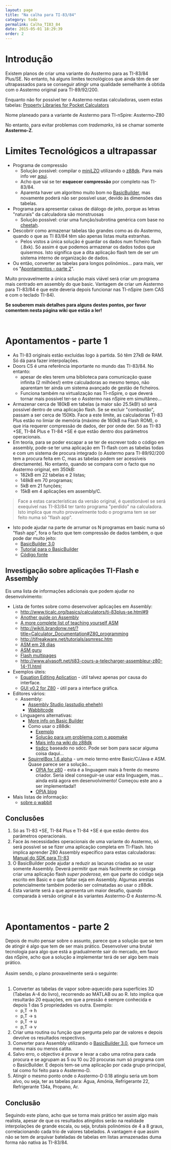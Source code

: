 ```yaml
---
layout: page
title: "Na calha para TI-83/84"
category: todo
permalink: Calha_TI83_84
date: 2015-05-01 18:29:39
order: 2
---
```




# Introdução
Existem planos de criar uma variante do Asstermo para as TI-83/84 Plus/SE. No entanto, há alguns limites tecnológicos que ainda têm de ser ultrapassados para se conseguir atingir uma qualidade semelhante à obtida com o Asstermo original para TI-89/92/200.

Enquanto não for possível ter o Asstermo nestas calculadoras, usem estas tabelas: [Property Libraries for Pocket Calculators](http://www.steamtables-pocket-calculators.com)

Nome planeado para a variante de Asstermo para TI-nSpire: Asstermo-Z80

No entanto, para evitar problemas com _trademarks_, irá se chamar somente **Asstermo-Z**.

# Limites Tecnológicos a ultrapassar

  * Programa de compressão
    * Solução possível: compilar o [miniLZO](http://www.oberhumer.com/opensource/lzo/) utilizando o [z88dk](http://www.z88dk.org). Para mais info ver [aqui](http://forum.ticalcs.net/showthread.php?tid=432&page=3).
    * Acho que vai se ter **esquecer compressão** por completo nas TI-83/84.
    * Aparenta haver um algoritmo muito bom no [BasicBuilder](http://www.ticalc.org/archives/files/fileinfo/321/32127.html), mas novamente poderá não ser possível usar, devido às dimensões das tabelas.
  * Programa para apresentar caixas de diálogo de jeito, porque as letras "naturais" da calculadora são monstruosas
    * Solução possível: criar uma função/subrotina genérica com base no [cheetah](http://www.ticalc.org/archives/files/fileinfo/318/31801.html).
  * Descobrir como armazenar tabelas tão grandes como as do Asstermo, quando o que as TI 83/84 têm são apenas listas muita estranhas.
    * Pelos vistos a única solução é guardar os dados num ficheiro flash (.8xk). Só assim é que podemos armazenar os dados todos que quisermos. Isto significa que a dita aplicação flash tem de ser um sistema interno de organização de dados.
  * Ou então, converter as tabelas para longos polinómios... para mais, ver os "[Apontamentos - parte 2](#Apontamentos_-_parte_2.md)".

Muito provavelmente a única solução mais viável será criar um programa mais centrado em assembly do que basic.
Vantagem de criar um Asstermo para TI-83/84 é que este deveria depois funcionar nas TI-nSpire (sem CAS e com o teclado TI-84).

**Se souberem mais detalhes para alguns destes pontos, por favor comentem nesta página wiki que estão a ler!**

<br>
<h1>Apontamentos - parte 1</h1>
<ul><li>As TI-83 originais estão excluídas logo à partida. Só têm 27kB de RAM. Só dá para fazer interpolações.<br>
</li><li>Doors CS é uma referência importante no mundo das TI-83/84. No entanto:<br>
<ul><li>apesar de eles terem uma biblioteca para comunicação quase infinita (2 milhões!) entre calculadoras ao mesmo tempo, não aparentam ter ainda um sistema avançado de gestão de ficheiros.<br>
</li><li>Funciona também na virtualização nas TI-nSpire, o que deverá tornar mais possível ter-se o Asstermo nas nSpire em simultâneo...<br>
</li></ul></li><li>Armazenar cerca de 180kB em tabelas (a maior são 25.5kB!) só será possível dentro de uma aplicação flash. Se se excluir "combustão", passam a ser cerca de 150Kb. Face a este limite, as calculadoras TI-83 Plus estão no limiar de memória (máximo de 160kB na Flash ROM), o que iria requerer compressão de dados, der por onde der. Só as TI-83 +SE, TI-84 Plus e TI-84 +SE é que estão dentro dos parâmetros operacionais.<br>
</li><li>Em teoria, para se poder escapar a se ter de escrever todo o código em assembly, pode-se ter uma aplicação em TI-flash com as tabelas todas e com um sistema de procura integrado (o Asstermo para TI-89/92/200 tem a procura feita em C, mas as tabelas podem ser acessíveis directamente). No entanto, quando se compara com o facto que no Asstermo original, em 350kB:<br>
<ul><li>182kB em 22 tabelas e 2 listas;<br>
</li><li>148kB em 70 programas;<br>
</li><li>5kB em 21 funções;<br>
</li><li>15kB em 4 aplicações em assembly/C.<br>
</li></ul></li></ul><blockquote>Face a estas características da versão original, é questionável se será exequível nas TI-83/84 ter tanto programa "perdido" na calculadora. Isto implica que muito provavelmente todo o programa tem se ser feito numa só "flash app".<br>
</blockquote><ul><li>Isto pode ajudar na parte de arrumar os N programas em basic numa só "flash app", fora o facto que tem compressão de dados também, o que pode dar muito jeito:<br>
<ul><li><a href='http://www.ticalc.org/archives/files/fileinfo/321/32127.html'>BasicBuilder 3.0</a>
</li><li><a href='http://www.ticalc.org/archives/files/fileinfo/389/38998.html'>Tutorial para o BasicBuilder</a>
</li><li><a href='http://sourceforge.net/projects/basicbuilder/'>Código fonte</a></li></ul></li></ul>

<h2>Investigação sobre aplicações TI-Flash e Assembly</h2>
Eis uma lista de informações adicionais que podem ajudar no desenvolvimento:<br>
<ul><li>Lista de fontes sobre como desenvolver aplicações em Assembly:<br>
<ul><li><a href='http://www.ticalc.org/basics/calculators/ti-83plus-se.html#9'>http://www.ticalc.org/basics/calculators/ti-83plus-se.html#9</a>
</li><li><a href='http://www.omnimaga.org/index.php?topic=8316.0'>Another guide on Assembly</a>
</li><li><a href='http://www.unitedti.org/forum/index.php?showtopic=174'>A more complete list of teaching yourself ASM</a>
</li><li><a href='http://wikiti.brandonw.net/?title=Calculator_Documentation#Z80_programming'>http://wikiti.brandonw.net/?title=Calculator_Documentation#Z80_programming</a>
</li><li><a href='http://tifreakware.net/tutorials/asmresc.htm'>http://tifreakware.net/tutorials/asmresc.htm</a>
</li><li><a href='http://www.ticalc.org/archives/files/fileinfo/268/26877.html'>ASM em 28 dias</a>
</li><li><a href='http://www.ticalc.org/archives/files/fileinfo/69/6961.html'>ASM guru</a>
</li><li><a href='http://z80-heaven.wikidot.com/flash-applications'>Flash multipages</a>
</li><li><a href='http://www.alvasoft.net/ti83-cours-a-telecharger-assembleur-z80-14-11.html'>http://www.alvasoft.net/ti83-cours-a-telecharger-assembleur-z80-14-11.html</a>
</li></ul></li><li>Exemplos úteis:<br>
<ul><li><a href='http://www.ticalc.org/archives/files/fileinfo/324/32459.html'>Equation Editing Aplication</a> - útil talvez apenas por causa do interface.<br>
</li><li><a href='http://www.ticalc.org/archives/files/fileinfo/250/25021.html'>GUI v0.2 for Z80</a> - útil para a interface gráfica.<br>
</li></ul></li><li>Editores vários:<br>
<ul><li>Assembly:<br>
<ul><li><a href='http://www.ticalc.org/archives/files/fileinfo/158/15892.html'>Assembly Studio (asstudio eheheh)</a>
</li><li><a href='http://wabbit.codeplex.com/releases/view/45275'>Wabbitcode</a>
</li></ul></li><li>Linguagens alternativas:<br>
<ul><li><a href='http://tibasicdev.wikidot.com/basicbuilder'>More info on Basic Builder</a>
</li><li>Como usar o z88dk:<br>
<ul><li><a href='http://www.z88dk.org/forum/viewtopic.php?id=4880'>Exemplo</a>
</li><li><a href='http://www.z88dk.org/forum/viewtopic.php?id=4883'>Solução para um problema com o appmake</a>
</li><li><a href='http://www.z88dk.org/wiki/doku.php?id=platform:ticalc'>Mais info na wiki do z88dk</a>
</li><li><a href='https://github.com/cemeyer/tisdcc/wiki'>tisdcc</a> baseado no sdcc. Pode ser bom para sacar alguma coisa daqui...<br>
</li></ul></li><li><a href='http://www.ticalc.org/archives/files/fileinfo/414/41454.html'>SquirrelBox 1.6 alpha</a> - um meio termo entre Basic/C/Java e ASM. Quase parece ser a solução...<br>
<ul><li><a href='http://code.google.com/p/opia/'>OPIA for z80</a> - esta é a linguagem mais à frente do mesmo criador. Seria ideal conseguir-se usar esta linguagem, mas... ainda está agora em desenvolvimento! Começou este ano a ser implementada!!<br>
</li><li><a href='http://dancookplusplus.blogspot.pt/'>OPIA blog</a>
</li></ul></li></ul></li></ul></li><li>Mais listas de informação:<br>
<ul><li><a href='http://www.tumblr.com/tagged/ti83%2b'>sobre o wabbit</a></li></ul></li></ul>

<h2>Conclusões</h2>
<ol><li>Só as TI-83 +SE, TI-84 Plus e TI-84 +SE é que estão dentro dos parâmetros operacionais.<br>
</li><li>Face às necessidades operacionais de uma variante do Asstermo, só será possível se se fizer uma aplicação completa em TI-Flash. Isto implica aprender Z80 Assembly específico para estas calculadoras: <a href='http://education.ti.com/downloads/guidebooks/sdk/83p/sdk83pguide.pdf'>Manual do SDK para TI-83</a>
</li><li>O BasicBuilder pode ajudar a reduzir as lacunas criadas ao se usar somente Assembly. Deverá permitir que mais facilmente se consiga criar uma aplicação flash <i>super poderosa</i>, em que parte do código seja escrito em Basic e o que faltar seja em Assembly. Algumas arestas potencialmente também poderão ser colmatadas ao usar o z88dk.<br>
</li><li>Esta variante será a que apresenta um maior desafio, quando comparada à versão original e às variantes Asstermo-D e Asstermo-N.</li></ol>


<br />
<h1>Apontamentos - parte 2</h1>
Depois de muito pensar sobre o assunto, parece que a solução que se tem de atingir é algo que tem de ser mais prático. Desenvolver uma brutal tecnologia para algo que está a gradualmente sair do mercado, em favor das nSpire, acho que a solução a implementar terá de ser algo bem mais prático.<br>
<br>
Assim sendo, o plano provavelmente será o seguinte:<br>
<br>
<ol><li>Converter as tabelas de vapor sobre-aquecido para superfícies 3D (Tabelas A-4 do livro), recorrendo ao MATLAB ou ao R. Isto implica que resultarão 20 equações, em que a pressão é sempre conhecida e depois 1 das 5 propriedades vs outra. Exemplo:<br>
<ul><li>p,T -> h<br>
</li><li>p,T -> s<br>
</li><li>p,T -> u<br>
</li><li>p,T -> v<br>
</li></ul></li><li>Criar uma routina ou função que pergunta pelo par de valores e depois devolve os resultados respectivos.<br>
</li><li>Converter para Assembly utilizando o <a href='http://www.ticalc.org/archives/files/fileinfo/321/32127.html'>BasicBuilder 3.0</a>, que fornece um menu mais ou menos catita.<br>
</li><li>Salvo erro, o objectivo é provar e levar a cabo uma rotina para cada procura e se agrupam as 5 ou 10 ou 20 procuras num só programa com o BasicBuilder. E depois tem-se uma aplicação por cada grupo principal, tal como foi feito para o Asstermo-D.<br>
</li><li>Atingir o mesmo ponto onde o Asstermo-D 0.18 atingiu seria um bom alvo, ou seja, ter as tabelas para: Água, Amónia, Refrigerante 22, Refrigerante 134a, Propano, Ar.</li></ol>


<h2>Conclusão</h2>
Seguindo este plano, acho que se torna mais prático ter assim algo mais realista, apesar de que os resultados atingidos serão na realidade interpolações de grande escala, ou seja, brutais polinómios de 4 a 8 graus, correlacionando cada trio de valores tabelados. A vantagem é que assim não se tem de arquivar bateladas de tabelas em listas armazenadas duma forma não nativa às TI-83/84.
